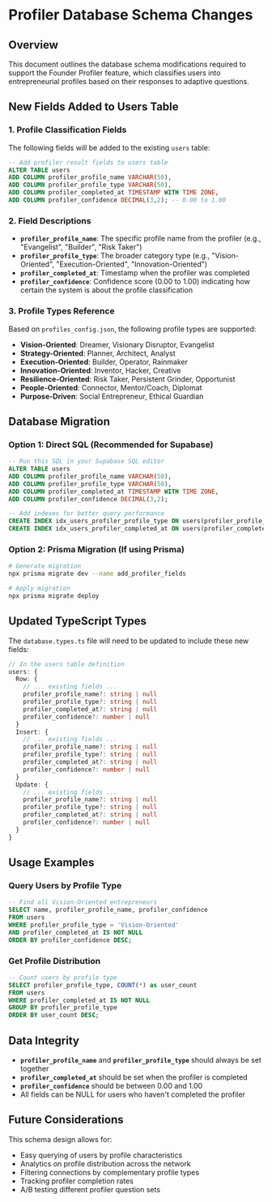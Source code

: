 # Profiler Database Schema Changes

## Overview
This document outlines the database schema modifications required to support the Founder Profiler feature, which classifies users into entrepreneurial profiles based on their responses to adaptive questions.

## New Fields Added to Users Table

### 1. Profile Classification Fields
The following fields will be added to the existing `users` table:

```sql
-- Add profiler result fields to users table
ALTER TABLE users 
ADD COLUMN profiler_profile_name VARCHAR(50),
ADD COLUMN profiler_profile_type VARCHAR(50),
ADD COLUMN profiler_completed_at TIMESTAMP WITH TIME ZONE,
ADD COLUMN profiler_confidence DECIMAL(3,2); -- 0.00 to 1.00
```

### 2. Field Descriptions

- **`profiler_profile_name`**: The specific profile name from the profiler (e.g., "Evangelist", "Builder", "Risk Taker")
- **`profiler_profile_type`**: The broader category type (e.g., "Vision-Oriented", "Execution-Oriented", "Innovation-Oriented")
- **`profiler_completed_at`**: Timestamp when the profiler was completed
- **`profiler_confidence`**: Confidence score (0.00 to 1.00) indicating how certain the system is about the profile classification

### 3. Profile Types Reference
Based on `profiles_config.json`, the following profile types are supported:

- **Vision-Oriented**: Dreamer, Visionary Disruptor, Evangelist
- **Strategy-Oriented**: Planner, Architect, Analyst  
- **Execution-Oriented**: Builder, Operator, Rainmaker
- **Innovation-Oriented**: Inventor, Hacker, Creative
- **Resilience-Oriented**: Risk Taker, Persistent Grinder, Opportunist
- **People-Oriented**: Connector, Mentor/Coach, Diplomat
- **Purpose-Driven**: Social Entrepreneur, Ethical Guardian

## Database Migration

### Option 1: Direct SQL (Recommended for Supabase)
```sql
-- Run this SQL in your Supabase SQL editor
ALTER TABLE users 
ADD COLUMN profiler_profile_name VARCHAR(50),
ADD COLUMN profiler_profile_type VARCHAR(50),
ADD COLUMN profiler_completed_at TIMESTAMP WITH TIME ZONE,
ADD COLUMN profiler_confidence DECIMAL(3,2);

-- Add indexes for better query performance
CREATE INDEX idx_users_profiler_profile_type ON users(profiler_profile_type);
CREATE INDEX idx_users_profiler_completed_at ON users(profiler_completed_at);
```

### Option 2: Prisma Migration (If using Prisma)
```bash
# Generate migration
npx prisma migrate dev --name add_profiler_fields

# Apply migration
npx prisma migrate deploy
```

## Updated TypeScript Types

The `database.types.ts` file will need to be updated to include these new fields:

```typescript
// In the users table definition
users: {
  Row: {
    // ... existing fields ...
    profiler_profile_name?: string | null
    profiler_profile_type?: string | null
    profiler_completed_at?: string | null
    profiler_confidence?: number | null
  }
  Insert: {
    // ... existing fields ...
    profiler_profile_name?: string | null
    profiler_profile_type?: string | null
    profiler_completed_at?: string | null
    profiler_confidence?: number | null
  }
  Update: {
    // ... existing fields ...
    profiler_profile_name?: string | null
    profiler_profile_type?: string | null
    profiler_completed_at?: string | null
    profiler_confidence?: number | null
  }
}
```

## Usage Examples

### Query Users by Profile Type
```sql
-- Find all Vision-Oriented entrepreneurs
SELECT name, profiler_profile_name, profiler_confidence 
FROM users 
WHERE profiler_profile_type = 'Vision-Oriented' 
AND profiler_completed_at IS NOT NULL
ORDER BY profiler_confidence DESC;
```

### Get Profile Distribution
```sql
-- Count users by profile type
SELECT profiler_profile_type, COUNT(*) as user_count
FROM users 
WHERE profiler_completed_at IS NOT NULL
GROUP BY profiler_profile_type
ORDER BY user_count DESC;
```

## Data Integrity

- **`profiler_profile_name`** and **`profiler_profile_type`** should always be set together
- **`profiler_completed_at`** should be set when the profiler is completed
- **`profiler_confidence`** should be between 0.00 and 1.00
- All fields can be NULL for users who haven't completed the profiler

## Future Considerations

This schema design allows for:
- Easy querying of users by profile characteristics
- Analytics on profile distribution across the network
- Filtering connections by complementary profile types
- Tracking profiler completion rates
- A/B testing different profiler question sets
